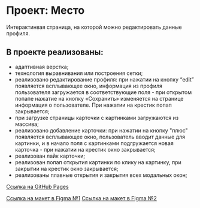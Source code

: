 # Проект: Место

Интерактинвая страница, на которой можно редактировать данные профиля.

## В проекте реализованы:
* адаптивная верстка;
* технология выравнивания или построения сетки;
* реализовано редактирование профиля: при нажатии на кнопку “edit” появляется всплывающее окно, информация из профиля пользователя загружается в соответствующие поля - при открытом попапе нажатие на кнопку «Сохранить» изменяется на странице информация о пользователе. При нажатии на крестик попап закрывается;
* при загрузке страницы карточки с картинками загружаются из массива;
* реализовано добавление карточки: при нажатии на кнопку "плюс" появляется всплывающее окно, пользователь вводит данные для картинки, и в начало поля с картинками подгружается новая карточка - при нажатии на крестик окно закрывается;
* реализован лайк карточки;
* реализован попап открытия картинки по клику на картинку, при закрытии на крестик окно закрывается;
* реализованы плавные открытия и закрытия всех модальных окон;

[Ссылка на GitHub Pages](https://pollychu.github.io/mesto/)

[Ссылка на макет в Figma №1](https://www.figma.com/file/2cn9N9jSkmxD84oJik7xL7/JavaScript.-Sprint-4?node-id=0%3A1)
[Ссылка на макет в Figma №2](https://www.figma.com/file/bjyvbKKJN2naO0ucURl2Z0/JavaScript.-Sprint-5?node-id=0%3A1)



